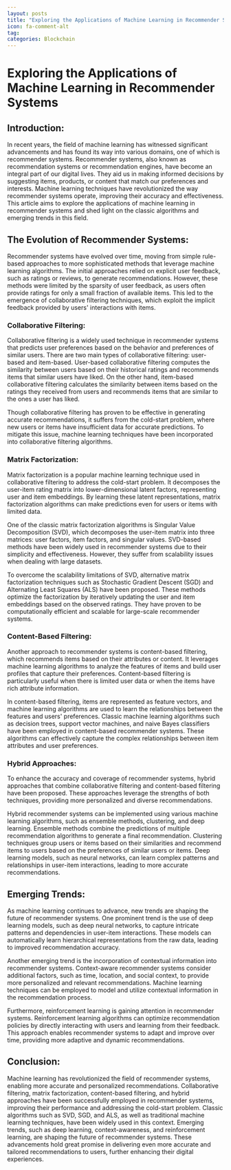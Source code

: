 ```yaml
---
layout: posts
title: "Exploring the Applications of Machine Learning in Recommender Systems"
icon: fa-comment-alt
tag:      
categories: Blockchain
---
```



# Exploring the Applications of Machine Learning in Recommender Systems

## Introduction:

In recent years, the field of machine learning has witnessed significant advancements and has found its way into various domains, one of which is recommender systems. Recommender systems, also known as recommendation systems or recommendation engines, have become an integral part of our digital lives. They aid us in making informed decisions by suggesting items, products, or content that match our preferences and interests. Machine learning techniques have revolutionized the way recommender systems operate, improving their accuracy and effectiveness. This article aims to explore the applications of machine learning in recommender systems and shed light on the classic algorithms and emerging trends in this field.

## The Evolution of Recommender Systems:

Recommender systems have evolved over time, moving from simple rule-based approaches to more sophisticated methods that leverage machine learning algorithms. The initial approaches relied on explicit user feedback, such as ratings or reviews, to generate recommendations. However, these methods were limited by the sparsity of user feedback, as users often provide ratings for only a small fraction of available items. This led to the emergence of collaborative filtering techniques, which exploit the implicit feedback provided by users' interactions with items.

### Collaborative Filtering:

Collaborative filtering is a widely used technique in recommender systems that predicts user preferences based on the behavior and preferences of similar users. There are two main types of collaborative filtering: user-based and item-based. User-based collaborative filtering computes the similarity between users based on their historical ratings and recommends items that similar users have liked. On the other hand, item-based collaborative filtering calculates the similarity between items based on the ratings they received from users and recommends items that are similar to the ones a user has liked.

Though collaborative filtering has proven to be effective in generating accurate recommendations, it suffers from the cold-start problem, where new users or items have insufficient data for accurate predictions. To mitigate this issue, machine learning techniques have been incorporated into collaborative filtering algorithms.

### Matrix Factorization:

Matrix factorization is a popular machine learning technique used in collaborative filtering to address the cold-start problem. It decomposes the user-item rating matrix into lower-dimensional latent factors, representing user and item embeddings. By learning these latent representations, matrix factorization algorithms can make predictions even for users or items with limited data.

One of the classic matrix factorization algorithms is Singular Value Decomposition (SVD), which decomposes the user-item matrix into three matrices: user factors, item factors, and singular values. SVD-based methods have been widely used in recommender systems due to their simplicity and effectiveness. However, they suffer from scalability issues when dealing with large datasets.

To overcome the scalability limitations of SVD, alternative matrix factorization techniques such as Stochastic Gradient Descent (SGD) and Alternating Least Squares (ALS) have been proposed. These methods optimize the factorization by iteratively updating the user and item embeddings based on the observed ratings. They have proven to be computationally efficient and scalable for large-scale recommender systems.

### Content-Based Filtering:

Another approach to recommender systems is content-based filtering, which recommends items based on their attributes or content. It leverages machine learning algorithms to analyze the features of items and build user profiles that capture their preferences. Content-based filtering is particularly useful when there is limited user data or when the items have rich attribute information.

In content-based filtering, items are represented as feature vectors, and machine learning algorithms are used to learn the relationships between the features and users' preferences. Classic machine learning algorithms such as decision trees, support vector machines, and naive Bayes classifiers have been employed in content-based recommender systems. These algorithms can effectively capture the complex relationships between item attributes and user preferences.

### Hybrid Approaches:

To enhance the accuracy and coverage of recommender systems, hybrid approaches that combine collaborative filtering and content-based filtering have been proposed. These approaches leverage the strengths of both techniques, providing more personalized and diverse recommendations.

Hybrid recommender systems can be implemented using various machine learning algorithms, such as ensemble methods, clustering, and deep learning. Ensemble methods combine the predictions of multiple recommendation algorithms to generate a final recommendation. Clustering techniques group users or items based on their similarities and recommend items to users based on the preferences of similar users or items. Deep learning models, such as neural networks, can learn complex patterns and relationships in user-item interactions, leading to more accurate recommendations.

## Emerging Trends:

As machine learning continues to advance, new trends are shaping the future of recommender systems. One prominent trend is the use of deep learning models, such as deep neural networks, to capture intricate patterns and dependencies in user-item interactions. These models can automatically learn hierarchical representations from the raw data, leading to improved recommendation accuracy.

Another emerging trend is the incorporation of contextual information into recommender systems. Context-aware recommender systems consider additional factors, such as time, location, and social context, to provide more personalized and relevant recommendations. Machine learning techniques can be employed to model and utilize contextual information in the recommendation process.

Furthermore, reinforcement learning is gaining attention in recommender systems. Reinforcement learning algorithms can optimize recommendation policies by directly interacting with users and learning from their feedback. This approach enables recommender systems to adapt and improve over time, providing more adaptive and dynamic recommendations.

## Conclusion:

Machine learning has revolutionized the field of recommender systems, enabling more accurate and personalized recommendations. Collaborative filtering, matrix factorization, content-based filtering, and hybrid approaches have been successfully employed in recommender systems, improving their performance and addressing the cold-start problem. Classic algorithms such as SVD, SGD, and ALS, as well as traditional machine learning techniques, have been widely used in this context. Emerging trends, such as deep learning, context-awareness, and reinforcement learning, are shaping the future of recommender systems. These advancements hold great promise in delivering even more accurate and tailored recommendations to users, further enhancing their digital experiences.